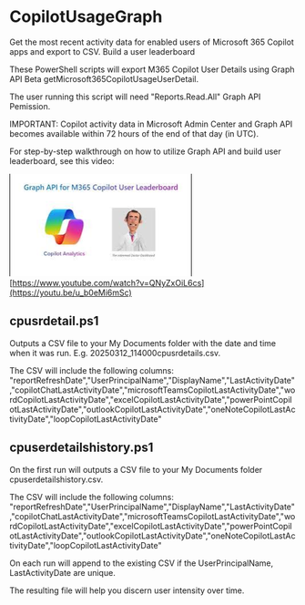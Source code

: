 # CopilotUsageGraph
Get the most recent activity data for enabled users of Microsoft 365 Copilot apps and export to CSV.  Build a user leaderboard

These PowerShell scripts will export M365 Copilot User Details using Graph API Beta getMicrosoft365CopilotUsageUserDetail.

The user running this script will need "Reports.Read.All" Graph API Pemission.

IMPORTANT:  Copilot activity data in Microsoft Admin Center and Graph API becomes available within 72 hours of the end of that day (in UTC).

For step-by-step walkthrough on how to utilize Graph API and build user leaderboard, see this video:

  ![](https://github.com/Hickey7737/CopilotUsageGraph/blob/main/vid%20thumb.png)
  [https://www.youtube.com/watch?v=QNyZxOiL6cs](https://youtu.be/u_b0eMi6mSc)
  
## cpusrdetail.ps1 ##
Outputs a CSV file to your My Documents folder with the date and time when it was run.  E.g. 20250312_114000cpusrdetails.csv.

The CSV will include the following columns:
"reportRefreshDate","UserPrincipalName","DisplayName","LastActivityDate","copilotChatLastActivityDate","microsoftTeamsCopilotLastActivityDate","wordCopilotLastActivityDate","excelCopilotLastActivityDate","powerPointCopilotLastActivityDate","outlookCopilotLastActivityDate","oneNoteCopilotLastActivityDate","loopCopilotLastActivityDate"

## cpuserdetailshistory.ps1 ##
On the first run will outputs a CSV file to your My Documents folder cpuserdetailshistory.csv.

The CSV will include the following columns:
"reportRefreshDate","UserPrincipalName","DisplayName","LastActivityDate","copilotChatLastActivityDate","microsoftTeamsCopilotLastActivityDate","wordCopilotLastActivityDate","excelCopilotLastActivityDate","powerPointCopilotLastActivityDate","outlookCopilotLastActivityDate","oneNoteCopilotLastActivityDate","loopCopilotLastActivityDate"

On each run will append to the existing CSV if the UserPrincipalName, LastActivityDate are unique.

The resulting file will help you discern user intensity over time. 
